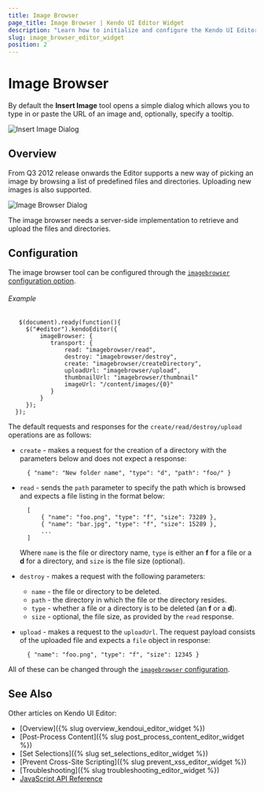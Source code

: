 ```yaml
---
title: Image Browser
page_title: Image Browser | Kendo UI Editor Widget
description: "Learn how to initialize and configure the Kendo UI Editor widget."
slug: image_browser_editor_widget
position: 2
---
```


# Image Browser

By default the **Insert Image** tool opens a simple dialog which allows you to type in or paste the URL of an image and, optionally, specify a tooltip.

![Insert Image Dialog](/web/editor/editor-insert-image.png)

## Overview

From Q3 2012 release onwards the Editor supports a new way of picking an image by browsing a list of predefined files and directories. Uploading new images is also supported.

![Image Browser Dialog](/web/editor/editor-image-browser.png)

The image browser needs a server-side implementation to retrieve and upload the files and directories.

## Configuration

The image browser tool can be configured through the [`imagebrowser` configuration option](/api/web/editor#configuration-imageBrowser).

###### Example

       $(document).ready(function(){
         $("#editor").kendoEditor({
             imageBrowser: {
                transport: {
                    read: "imagebrowser/read",
                    destroy: "imagebrowser/destroy",
                    create: "imagebrowser/createDirectory",
                    uploadUrl: "imagebrowser/upload",
                    thumbnailUrl: "imagebrowser/thumbnail"
                    imageUrl: "/content/images/{0}"
                }
             }
         });
      });
      
The default requests and responses for the `create/read/destroy/upload` operations are as follows:
 
- `create` - makes a request for the creation of a directory with the parameters below and does not expect a response:

        { "name": "New folder name", "type": "d", "path": "foo/" }

- `read` - sends the `path` parameter to specify the path which is browsed and expects a file listing in the format below:
   
        [
            { "name": "foo.png", "type": "f", "size": 73289 },
            { "name": "bar.jpg", "type": "f", "size": 15289 },
            ...
        ]

    Where `name` is the file or directory name, `type` is either an **f** for a file or a **d** for a directory, and `size` is the file size (optional).

- `destroy` - makes a request with the following parameters:

    - `name` - the file or directory to be deleted.
    - `path` - the directory in which the file or the directory resides.
    - `type` - whether a file or a directory is to be deleted (an **f** or a **d**).
    - `size` - optional, the file size, as provided by the `read` response.

- `upload` - makes a request to the `uploadUrl`. The request payload consists of the uploaded file and expects a `file` object in response:

        { "name": "foo.png", "type": "f", "size": 12345 }

All of these can be changed through the [`imagebrowser` configuration](/api/web/editor#configuration-imageBrowser).

## See Also

Other articles on Kendo UI Editor:

* [Overview]({% slug overview_kendoui_editor_widget %})
* [Post-Process Content]({% slug post_process_content_editor_widget %})
* [Set Selections]({% slug set_selections_editor_widget %})
* [Prevent Cross-Site Scripting]({% slug prevent_xss_editor_widget %})
* [Troubleshooting]({% slug troubleshooting_editor_widget %})
* [JavaScript API Reference](/api/javascript/ui/editor)
